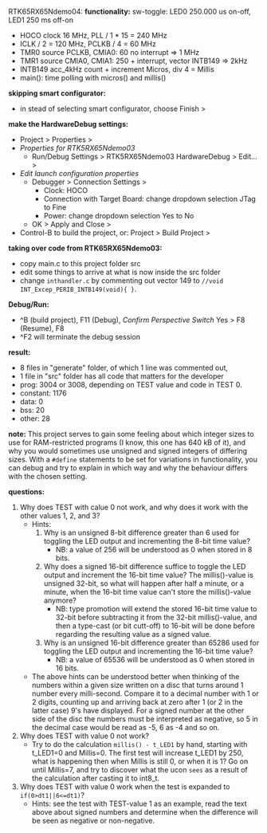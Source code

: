 RTK65RX65Ndemo04:
**functionality:** sw-toggle: LED0 250.000 us on-off, LED1 250 ms off-on
- HOCO clock 16 MHz, PLL / 1 * 15 = 240 MHz
- ICLK / 2 = 120 MHz, PCLKB / 4 = 60 MHz
- TMR0 source PCLKB, CMIA0: 60 no interrupt => 1 MHz
- TMR1 source CMIA0, CMIA1: 250 + interrupt, vector INTB149 => 2kHz
- INTB149 acc_4kHz count + increment Micros, div 4 = Millis 
- main(): time polling with micros() and millis()

**skipping smart configurator:**
- in stead of selecting smart configurator, choose Finish >

**make the HardwareDebug settings:**
- Project > Properties >
- _Properties for RTK5RX65Ndemo03_
  - Run/Debug Settings > RTK5RX65Ndemo03 HardwareDebug > Edit... >
- _Edit launch configuration properties_
  - Debugger > Connection Settings >
    - Clock: HOCO
    - Connection with Target Board: change dropdown selection JTag to Fine
    - Power: change dropdown selection Yes to No
  - OK > Apply and Close >
- Control-B to build the project, or: Project > Build Project >

**taking over code from RTK65RX65Ndemo03:**
- copy main.c to this project folder src
- edit some things to arrive at what is now inside the src folder
- change `inthandler.c` by commenting out vector 149 to
  `//void INT_Excep_PERIB_INTB149(void){ }`.

**Debug/Run:**
- ^B (build project), F11 (Debug), _Confirm Perspective Switch_ Yes >
  F8 (Resume), F8  
- ^F2 will terminate the debug session

**result:**
 - 8 files in "generate" folder, of which 1 line was commented out,
 - 1 file in "src" folder has all code that matters for the developer
 - prog: 3004 or 3008, depending on TEST value and code in TEST 0.
 - constant: 1176
 - data: 0
 - bss: 20
 - other: 28

**note:**
This project serves to gain some feeling about which integer sizes to use for
RAM-restricted programs (I know, this one has 640 kB of it), and why you would
sometimes use unsigned and signed integers of differing sizes. With a `#define`
statements to be set for variations in functionality, you can debug and try to
explain in which way and why the behaviour differs with the chosen setting.

**questions:**
1. Why does TEST with calue 0 not work, and why does it work with the other
   values 1, 2, and 3?
   - Hints:
     1. Why is an unsigned 8-bit difference greater than 6 used for toggling
        the LED output and incrementing the 8-bit time value?
        - NB: a value of 256 will be understood as 0 when stored in 8 bits.
     2. Why does a signed 16-bit difference suffice to toggle the LED output
        and increment the 16-bit time value? The millis()-value is unsigned
        32-bit, so what will happen after half a minute, or a minute, when the
        16-bit time value can't store the millis()-value anymore?
        - NB: type promotion will extend the stored 16-bit time value to 32-bit
          before subtracting it from the 32-bit millis()-value, and then a
          type-cast (or bit cutt-off) to 16-bit will be done before regarding
          the resulting value as a signed value.
     3. Why is an unsigned 16-bit difference greater than 65286 used for
        toggling the LED output and incrementing the 16-bit time value?
        - NB: a value of 65536 will be understood as 0 when stored in 16 bits.
   - The above hints can be understood better when thinking of the numbers
     within a given size written on a disc that turns around 1 number every
     milli-second. Compare it to a decimal number with 1 or 2 digits, counting
     up and arriving back at zero after 1 (or 2 in the latter case) 9's have
     displayed. For a signed number at the other side of the disc the numbers
     must be interpreted as negative, so 5 in the decimal case would be read
     as -5, 6 as -4 and so on.
2. Why does TEST with value 0 not work?
   - Try to do the calculation `millis() - t_LED1` by hand, starting with
     t_LED1=0 and Millis=0. The first test will increase t_LED1 by 250, what
     is happening then when Millis is still 0, or when it is 1? Go on until
     Millis=7, and try to discover what the ucon `sees` as a result of the
     calculation after casting it to int8_t.
3. Why does TEST with value 0 work when the test is expanded to
   `if(0>dt1||6<=dt1)`?
   - Hints: see the test with TEST-value 1 as an example, read the text above
     about signed numbers and determine when the difference will be seen as
     negative or non-negative.
